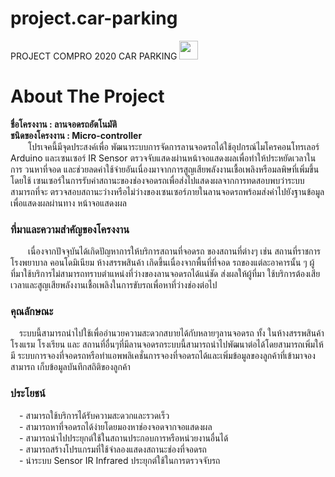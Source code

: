 # project.car-parking
PROJECT COMPRO 2020 CAR PARKING
<img src="https://raw.githubusercontent.com/MartinHeinz/MartinHeinz/master/wave.gif" width="30px">
<h1>About The Project</h1>
<b>ชื่อโครงงาน : ลานจอดรถอัตโนมัติ<br>
ชนิดของโครงงาน : Micro-controller</b><br>
&emsp;&emsp;โปรเจคนี้มีจุดประสงค์เพื่อ พัฒนาระบบการจัดการลานจอดรถได้ใช้อุปกรณ์ไมโครคอนโทรเลอร์ Arduino และเซนเซอร์ IR Sensor ตรวจจับแสดงผ่านหน้าจอแสดงผลเพื่อทําให้ประหยัดเวลาในการ วนหาที่จอด และช่วยลดค่าใช้จ่ายอันเนื่องมาจากการสูญเสียพลังงานเชื้อเพลิงหรือมลพิษที่เพิ่มขึ้น โดยใช้ เซนเซอร์ในการรับค่าสถานะของช่องจอดรถเพื่อส่งไปแสดงผลจากการทดสอบพบว่าระบบสามารถที่จะ ตรวจสอบสถานะว่างหรือไม่ว่างของเซนเซอร์ภายในลานจอดรถพร้อมส่งค่าไปยังฐานข้อมูลเพื่อแสดงผลผ่านทาง หน้าจอแสดงผล
    
<h3>ที่มาและความสำคัญของโครงงาน</h3>
&emsp;&emsp;เนื่องจากปัจจุบันได้เกิดปัญหาการให้บริการสถานที่จอดรถ ของสถานที่ต่างๆ เช่น สถานที่ราชการ โรงพยาบาล คอนโดมิเนียม ห้างสรรพสินค้า เกิดขึ้นเนื่องจากพื้นที่ที่จอด รถของแต่ละอาคารนั้น ๆ ผู้ที่มาใช้บริการไม่สามารถทราบตําแหน่งที่ว่างของลานจอดรถได้แน่ชัด ส่งผลให้ผู้ที่มา ใช้บริการต้องเสียเวลาและสูญเสียพลังงานเชื้อเพลิงในการขับรถเพื่อหาที่ว่างช่องต่อไป

<h3>คุณลักษณะ</h3>
&emsp;ระบบนี้สามารถนําไปใช้เพื่ออํานวยความสะดวกสบายได้กับหลายๆลานจอดรถ ทั้ง ในห้างสรรพสินค้า โรงแรม โรงเรียน และ สถานที่อื่นๆที่มีลานจอดรถระบบนี้สามารถนําไปพัฒนาต่อได้โดยสามารถเพิ่มให้มี ระบบการจองที่จอดรถหรือทําแอพพลิเคชั่นการจองที่จอดรถได้และเพิ่มข้อมูลของลูกค้าที่เข้ามาจองสามารถ
เก็บข้อมูลบันทึกสถิติของลูกค้า

<h3>ประโยชน์</h3>
&emsp;- สามารถใช้บริการได้รับความสะดวกและรวดเร็ว<br>
&emsp;- สามารถหาที่จอดรถได้ง่ายโดยมองหาช่องจอดจากจอแสดงผล<br>
&emsp;- สามารถนำไปประยุกต์ใช้ในสถานประกอบการหรือหน่วยงานอื่นได้<br>
&emsp;- สามารถสร้างโปรแกรมที่ใช้จำลองแสดงสถานะช่องที่จอดรถ<br>
&emsp;- นำระบบ Sensor IR Infrared ประยุกต์ใช้ในการตรวจจับรถ<br>
